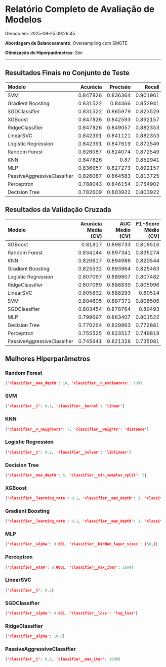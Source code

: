 # Relatório Completo de Avaliação de Modelos

Gerado em: 2025-09-25 09:26:45

**Abordagem de Balanceamento:** Oversampling com SMOTE

**Otimização de Hiperparâmetros:** Sim

---

## Resultados Finais no Conjunto de Teste

| Modelo                      |   Acurácia |   Precisão |   Recall |   F1-Score |      AUC |
|:----------------------------|-----------:|-----------:|---------:|-----------:|---------:|
| SVM                         |   0.847826 |   0.836364 | 0.901961 |   0.867925 | 0.926829 |
| Gradient Boosting           |   0.831522 |   0.84466  | 0.852941 |   0.84878  | 0.925335 |
| SGDClassifier               |   0.831522 |   0.865979 | 0.823529 |   0.844221 | 0.923242 |
| XGBoost                     |   0.847826 |   0.842593 | 0.892157 |   0.866667 | 0.922645 |
| RidgeClassifier             |   0.847826 |   0.849057 | 0.882353 |   0.865385 | 0.92121  |
| LinearSVC                   |   0.842391 |   0.841121 | 0.882353 |   0.861244 | 0.919895 |
| Logistic Regression         |   0.842391 |   0.847619 | 0.872549 |   0.859903 | 0.918341 |
| Random Forest               |   0.826087 |   0.824074 | 0.872549 |   0.847619 | 0.914156 |
| KNN                         |   0.847826 |   0.87     | 0.852941 |   0.861386 | 0.896102 |
| MLP                         |   0.836957 |   0.827273 | 0.892157 |   0.858491 | 0.885342 |
| PassiveAggressiveClassifier |   0.826087 |   0.864583 | 0.813725 |   0.838384 | 0.878527 |
| Perceptron                  |   0.788043 |   0.846154 | 0.754902 |   0.797927 | 0.86956  |
| Decision Tree               |   0.782609 |   0.803922 | 0.803922 |   0.803922 | 0.857425 |



## Resultados da Validação Cruzada

| Modelo                      |   Acurácia Média (CV) |   AUC Médio (CV) |   F1-Score Médio (CV) |
|:----------------------------|----------------------:|-----------------:|----------------------:|
| XGBoost                     |              0.81817  |         0.898733 |              0.818516 |
| Random Forest               |              0.834144 |         0.897341 |              0.835274 |
| KNN                         |              0.820617 |         0.894986 |              0.820544 |
| Gradient Boosting           |              0.825532 |         0.893964 |              0.825463 |
| Logistic Regression         |              0.807067 |         0.889807 |              0.807482 |
| RidgeClassifier             |              0.807089 |         0.888839 |              0.805996 |
| LinearSVC                   |              0.805832 |         0.888293 |              0.80514  |
| SVM                         |              0.804605 |         0.887371 |              0.806506 |
| SGDClassifier               |              0.803454 |         0.878764 |              0.80493  |
| MLP                         |              0.799697 |         0.863407 |              0.801522 |
| Decision Tree               |              0.770264 |         0.829863 |              0.772881 |
| Perceptron                  |              0.755525 |         0.823517 |              0.749819 |
| PassiveAggressiveClassifier |              0.745641 |         0.821328 |              0.735081 |



## Melhores Hiperparâmetros

### Random Forest

```json
{'classifier__max_depth': 10, 'classifier__n_estimators': 100}
```

### SVM

```json
{'classifier__C': 0.1, 'classifier__kernel': 'linear'}
```

### KNN

```json
{'classifier__n_neighbors': 7, 'classifier__weights': 'distance'}
```

### Logistic Regression

```json
{'classifier__C': 0.1, 'classifier__solver': 'liblinear'}
```

### Decision Tree

```json
{'classifier__max_depth': 5, 'classifier__min_samples_split': 5}
```

### XGBoost

```json
{'classifier__learning_rate': 0.1, 'classifier__max_depth': 3, 'classifier__n_estimators': 50}
```

### Gradient Boosting

```json
{'classifier__learning_rate': 0.1, 'classifier__max_depth': 3, 'classifier__n_estimators': 50}
```

### MLP

```json
{'classifier__alpha': 0.001, 'classifier__hidden_layer_sizes': (50,)}
```

### Perceptron

```json
{'classifier__eta0': 0.0001, 'classifier__max_iter': 1000}
```

### LinearSVC

```json
{'classifier__C': 0.1}
```

### SGDClassifier

```json
{'classifier__alpha': 0.001, 'classifier__loss': 'log_loss'}
```

### RidgeClassifier

```json
{'classifier__alpha': 10.0}
```

### PassiveAggressiveClassifier

```json
{'classifier__C': 0.5, 'classifier__max_iter': 1000}
```

